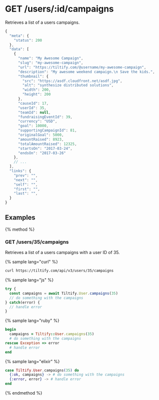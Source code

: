 # GET /users/:id/campaigns

Retrieves a list of a users campaigns.

```js
{
  "meta": {
    "status": 200
  },
  "data": [
    {
      "name": "My Awesome Campaign",
      "slug": "my-awesome-campaign",
      "url": "https://tiltify.com/@username/my-awesome-campaign",
      "description": "My awesome weekend campaign.\n Save the kids.",
      "thumbnail": {
        "src": "https://asdf.cloudfront.net/asdf.jpg",
        "alt": "synthesize distributed solutions",
        "width": 200,
        "height": 200
      },
      "causeId": 17,
      "userId": 35,
      "teamId": null,
      "fundraisingEventId": 39,
      "currency": "USD",
      "goal": 10000,
      "supportingCampaignId": 81,
      "originalGoal": 5000,
      "amountRaised": 8923,
      "totalAmountRaised": 12325,
      "startsOn": "2017-03-24",
      "endsOn": "2017-03-26"
    },
    // ...
  ],
  "links": {
    "prev": "",
    "next": "",
    "self": "",
    "first": "",
    "last": "",
  }
}
```

## Examples

{% method %}
### GET /users/35/campaigns
Retrieves a list of a users campaigns with a user ID of 35.

{% sample lang="curl" %}
```bash
curl https://tiltify.com/api/v3/users/35/campaigns
```

{% sample lang="js" %}
```js
try {
  const campaigns = await Tiltify.User.campaigns(35)
  // do something with the campaigns
} catch(error) {
  // handle error
}
```

{% sample lang="ruby" %}
```ruby
begin
  campaigns = Tiltify::User.campaigns(35)
  # do something with the campaigns
rescue Exception => error
  # handle error
end
```

{% sample lang="elixir" %}
```elixir
case Tiltify.User.campaigns(35) do
  {:ok, campaigns} -> # do something with the campaigns
  {:error, error} -> # handle error
end
```

{% endmethod %}
